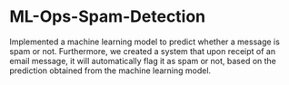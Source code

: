 # ML-Ops-Spam-Detection
Implemented a machine learning model to predict whether a  message is spam or not. Furthermore, we created a system that upon receipt of an  email message, it will automatically flag it as spam or not, based on the prediction  obtained from the machine learning model. 
